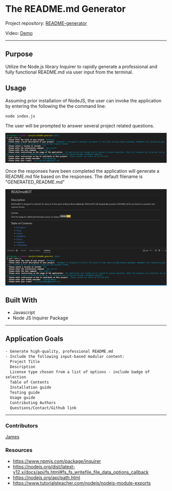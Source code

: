 # The README.md Generator
Project repository: [README-generator](https://github.com/jtdprogramming/README-generator)

Video: [Demo](https://drive.google.com/file/d/1bFVNnq7NlPUtsYEPTTVbBA_q3uJ30x1o/view?usp=sharing)
* * *

## Purpose
Utilize the Node.js library Inquirer to rapidly generate a professional and fully functional README.md via user input from the terminal.

## Usage
Assuming prior installation of NodeJS, the user can invoke the application by entering the following the the command line:
```
node index.js 
```
The user will be prompted to answer several project related questions.

![Demo1](https://github.com/jtdprogramming/README-generator/blob/main/images/screencap1.png)

Once the responses have been completed the application will generate a README.md file based on the responses. The default filename is "GENERATED_README.md"

![Demo2](https://github.com/jtdprogramming/README-generator/blob/main/images/screencap2.png)

## Built With
- Javascript
- Node JS Inquirer Package
* * *

## Application Goals
```
- Generate high-quality, professional README.md
- Include the following input-based modular content:
  Project Title
  Description
  License type chosen from a list of options - include badge of selection
  Table of Contents
  Installation guide
  Testing guide
  Usage guide
  Contributing Authors
  Questions/Contact/Github link

```
* * *

### Contributors
[James](https://github.com/jtdprogramming) 

### Resources
- https://www.npmjs.com/package/inquirer 
- https://nodejs.org/dist/latest-v12.x/docs/api/fs.html#fs_fs_writefile_file_data_options_callback
- https://nodejs.org/api/path.html
- https://www.tutorialsteacher.com/nodejs/nodejs-module-exports